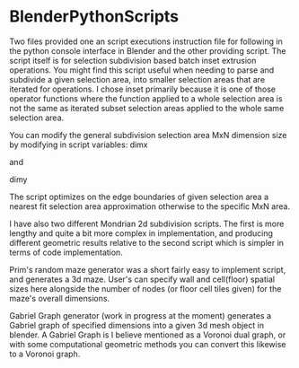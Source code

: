 # BlenderPythonScripts
Two files provided one an script executions instruction file for following in the python console interface in Blender
and the other providing script.  The script itself is for selection subdivision based batch inset extrusion operations.  You might find this script useful when needing to parse and subdivide a given selection area, into 
smaller selection areas that are iterated for operations.  I chose inset primarily because it is one of those 
operator functions where the function applied to a whole selection area is not the same as iterated subset selection
areas applied to the whole same selection area.

You can modify the general subdivision selection area MxN dimension size by modifying in script variables:
dimx

and 

dimy 

The script optimizes on the edge boundaries of given selection area a nearest fit selection area approximation 
otherwise to the specific MxN area.  

I have also two different Mondrian 2d subdivision scripts.  The first is more lengthy and quite a bit more complex in implementation, and producing different geometric results relative to the second script which is simpler in terms of code implementation.  

Prim's random maze generator was a short fairly easy to implement script, and generates a 3d maze.  User's can specify wall and cell(floor) spatial sizes here alongside the number of nodes (or floor cell tiles given) for the maze's overall dimensions.  

Gabriel Graph generator (work in progress at the moment) generates a Gabriel graph of specified dimensions into a given 3d mesh object in blender.  A Gabriel Graph is I believe mentioned as a Voronoi dual graph, or with some computational geometric methods you can convert this likewise to a Voronoi graph.  

